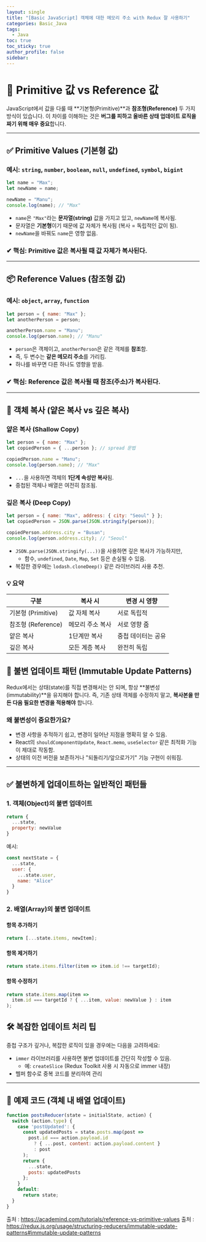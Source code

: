 ```yaml
---
layout: single
title: "[Basic JavaScript] 객체에 대한 메모리 주소 with Redux 잘 사용하기"
categories: Basic_Java
tags:
  - Java
toc: true
toc_sticky: true
author_profile: false
sidebar:
---
```

# 📘 Primitive 값 vs Reference 값

JavaScript에서 값을 다룰 때 **기본형(Primitive)**과 **참조형(Reference)** 두 가지 방식이 있습니다. 이 차이를 이해하는 것은 **버그를 피하고 올바른 상태 업데이트 로직을 짜기 위해 매우 중요**합니다.

---

## ✅ Primitive Values (기본형 값)

### 예시: `string`, `number`, `boolean`, `null`, `undefined`, `symbol`, `bigint`

```javascript
let name = "Max";
let newName = name;

newName = "Manu";
console.log(name); // "Max"
```

- `name`은 `"Max"`라는 **문자열(string)** 값을 가지고 있고, `newName`에 복사됨.
- 문자열은 **기본형**이기 때문에 값 자체가 복사됨 (복사 = 독립적인 값이 됨).
- `newName`을 바꿔도 `name`은 영향 없음.

### ✔ 핵심: **Primitive 값은 복사될 때 값 자체가 복사된다.**

---

## 📦 Reference Values (참조형 값)

### 예시: `object`, `array`, `function`

```javascript
let person = { name: "Max" };
let anotherPerson = person;

anotherPerson.name = "Manu";
console.log(person.name); // "Manu"
```

- `person`은 객체이고, `anotherPerson`은 같은 객체를 **참조**함.
- 즉, 두 변수는 **같은 메모리 주소**를 가리킴.
- 하나를 바꾸면 다른 하나도 영향을 받음.
### ✔ 핵심: **Reference 값은 복사될 때 참조(주소)가 복사된다.**

---

## 📎 객체 복사 (얕은 복사 vs 깊은 복사)

### 얕은 복사 (Shallow Copy)

```javascript
let person = { name: "Max" };
let copiedPerson = { ...person }; // spread 문법

copiedPerson.name = "Manu";
console.log(person.name); // "Max"
```

- `...`을 사용하면 객체의 **1단계 속성만 복사**됨.
- 중첩된 객체나 배열은 여전히 참조됨.

### 깊은 복사 (Deep Copy)

```javascript
let person = { name: "Max", address: { city: "Seoul" } };
let copiedPerson = JSON.parse(JSON.stringify(person));

copiedPerson.address.city = "Busan";
console.log(person.address.city); // "Seoul"
```

- `JSON.parse(JSON.stringify(...))`을 사용하면 깊은 복사가 가능하지만,
    - 함수, `undefined`, `Date`, `Map`, `Set` 등은 손실될 수 있음.
- 복잡한 경우에는 `lodash.cloneDeep()` 같은 라이브러리 사용 추천.

### 💡 요약

|구분|복사 시|변경 시 영향|
|---|---|---|
|기본형 (Primitive)|값 자체 복사|서로 독립적|
|참조형 (Reference)|메모리 주소 복사|서로 영향 줌|
|얕은 복사|1단계만 복사|중첩 데이터는 공유|
|깊은 복사|모든 계층 복사|완전히 독립|

## 🧊 불변 업데이트 패턴 (Immutable Update Patterns)

Redux에서는 상태(state)를 직접 변경해서는 안 되며, 항상 **불변성(immutability)**을 유지해야 합니다. 즉, 기존 상태 객체를 수정하지 말고, **복사본을 만든 다음 필요한 변경을 적용해야** 합니다.

### 왜 불변성이 중요한가요?

- 변경 사항을 추적하기 쉽고, 변경이 일어난 지점을 명확히 알 수 있음.
- React의 `shouldComponentUpdate`, `React.memo`, `useSelector` 같은 최적화 기능이 제대로 작동함.
- 상태의 이전 버전을 보존하거나 "되돌리기/앞으로가기" 기능 구현이 쉬워짐.

---

## ✅ 불변하게 업데이트하는 일반적인 패턴들

### 1. 객체(Object)의 불변 업데이트

```javascript
return {
  ...state,
  property: newValue
}
```

예시:

```javascript
const nextState = {
  ...state,
  user: {
    ...state.user,
    name: "Alice"
  }
}
```

### 2. 배열(Array)의 불변 업데이트

#### 항목 추가하기

```javascript
return [...state.items, newItem];
```

#### 항목 제거하기

```javascript
return state.items.filter(item => item.id !== targetId);
```

#### 항목 수정하기

```javascript
return state.items.map(item =>
  item.id === targetId ? { ...item, value: newValue } : item
);
```


## 🛠️ 복잡한 업데이트 처리 팁

중첩 구조가 깊거나, 복잡한 로직이 있을 경우에는 다음을 고려하세요:

- `immer` 라이브러리를 사용하면 불변 업데이트를 간단히 작성할 수 있음.
    - 예: `createSlice` (Redux Toolkit 사용 시 자동으로 immer 내장)
- 헬퍼 함수로 중복 코드를 분리하여 관리

---

## 🔁 예제 코드 (객체 내 배열 업데이트)

```javascript
function postsReducer(state = initialState, action) {
  switch (action.type) {
    case 'postUpdated': {
      const updatedPosts = state.posts.map(post =>
        post.id === action.payload.id
          ? { ...post, content: action.payload.content }
          : post
      );
      return {
        ...state,
        posts: updatedPosts
      };
    }
    default:
      return state;
  }
}
```


출처 : https://academind.com/tutorials/reference-vs-primitive-values
출처 : https://redux.js.org/usage/structuring-reducers/immutable-update-patterns#immutable-update-patterns